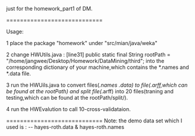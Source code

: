 just for the homework_part1 of DM.

============================

Usage:

1 place the package "homework" under "src/mian/java/weka"

2 change  HWUtils.java :
    [line31] public static final String rootPath = "/home/jangwee/Desktop/Homework/DataMining/third";
  into the corresponding  dictionary of your machine,which contains the *.names and *.data file.

3 run the HWUils.java to convert files(*.names *.data) to file(*.arff,which can be found at the rootPath) and split file(*.arff) into 20 files(traning and testing,which can be found at  the rootPath/split/).

4  run the HWEvalution to call 10-cross-validataion.


============================
Note:
 the demo data set which I used is :
  -- hayes-roth.data & hayes-roth.names
